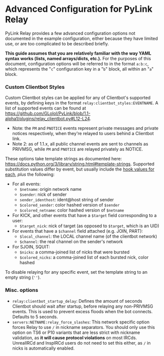 # Advanced Configuration for PyLink Relay

PyLink Relay provides a few advanced configuration options not documented in the example configuration, either because they have limited use, or are too complicated to be described briefly.

**This guide assumes that you are relatively familiar with the way YAML syntax works (lists, named arrays/dicts, etc.).** For the purposes of this document, configuration options will be referred to in the format `a:b:c`, which represents the "`c`" configuration key in a "`b`" block, all within an "`a`" block.

### Custom Clientbot Styles

Custom Clientbot styles can be applied for any of Clientbot's supported events, by defining keys in the format `relay:clientbot_styles:EVENTNAME`. A list of supported events can be found at https://github.com/GLolol/PyLink/blob/1.1-alpha1/plugins/relay_clientbot.py#L12-L24.
- Note: the `PM` and `PNOTICE` events represent private messages and private notices respectively, when they're relayed to users behind a Clientbot link.
- Note 2: as of 1.1.x, all public channel events are sent to channels as PRIVMSG, while `PM` and `PNOTICE` are relayed privately as NOTICE.

These options take template strings as documented here: https://docs.python.org/3/library/string.html#template-strings. Supported substitution values differ by event, but usually include the [hook values for each](technical/hooks-reference.md#irc-command-hooks), *plus* the following:

- For all events:
    - `$netname`: origin network name
    - `$sender`: nick of sender
    - `sender_identhost`: ident@host string of sender
    - `$colored_sender`: color hashed version of `$sender`
    - `$colored_netname`: color hashed version of `$netname`
- For KICK, and other events that have a `$target` field corresponding to a user:
    - `$target_nick`: nick of target (as opposed to `$target`, which is an UID)
- For events that have a `$channel` field attached (e.g. JOIN, PART):
    - `$local_channel`: the LOCAL channel name (of the clientbot network)
    - `$channel`: the real channel on the sender's network
- For SJOIN, SQUIT:
    - `$nicks`: a comma-joined list of nicks that were bursted
    - `$colored_nicks`: a comma-joined list of each bursted nick, color hashed

To disable relaying for any specific event, set the template string to an empty string (`''`).

### Misc. options
- `relay:clientbot_startup_delay`: Defines the amount of seconds Clientbot should wait after startup, before relaying any non-PRIVMSG events. This is used to prevent excess floods when the bot connects. Defaults to 5 seconds.
- `servers:NETNAME:relay_force_slashes`: This network specific option forces Relay to use `/` in nickname separators. You should only use this option on TS6 or P10 variants that are less strict with nickname validation, as **it will cause protocol violations** on most IRCds. UnrealIRCd and InspIRCd users do not need to set this either, as `/` in nicks is automatically enabled.
